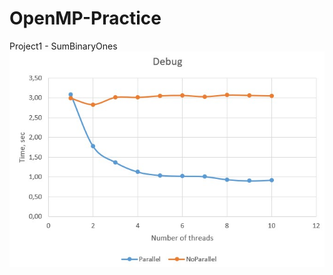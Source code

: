 # OpenMP-Practice
Project1 - SumBinaryOnes
![Debug](https://github.com/Wolfram18/OpenMP-Practice/raw/master/Charts/Debug1.png)
